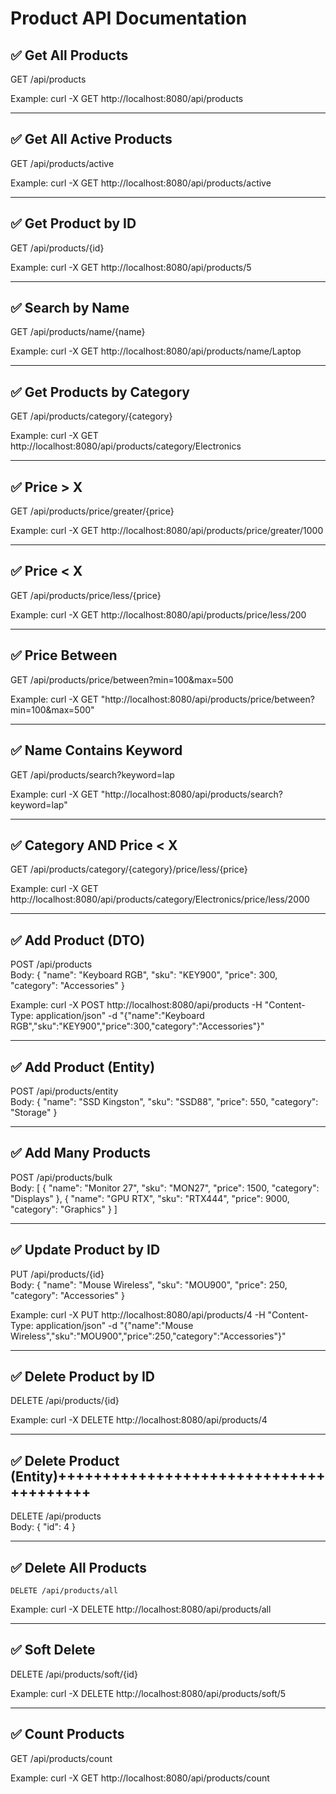 # Product API Documentation

## ✅ Get All Products
GET /api/products

Example:
curl -X GET http://localhost:8080/api/products

---

## ✅ Get All Active Products
GET /api/products/active

Example:
curl -X GET http://localhost:8080/api/products/active

---

## ✅ Get Product by ID
GET /api/products/{id}

Example:
curl -X GET http://localhost:8080/api/products/5

---

## ✅ Search by Name
GET /api/products/name/{name}

Example:
curl -X GET http://localhost:8080/api/products/name/Laptop

---

## ✅ Get Products by Category
GET /api/products/category/{category}

Example:
curl -X GET http://localhost:8080/api/products/category/Electronics

---

## ✅ Price > X
GET /api/products/price/greater/{price}

Example:
curl -X GET http://localhost:8080/api/products/price/greater/1000

---

## ✅ Price < X
GET /api/products/price/less/{price}

Example:
curl -X GET http://localhost:8080/api/products/price/less/200

---

## ✅ Price Between
GET /api/products/price/between?min=100&max=500

Example:
curl -X GET "http://localhost:8080/api/products/price/between?min=100&max=500"

---

## ✅ Name Contains Keyword
GET /api/products/search?keyword=lap

Example:
curl -X GET "http://localhost:8080/api/products/search?keyword=lap"

---

## ✅ Category AND Price < X
GET /api/products/category/{category}/price/less/{price}

Example:
curl -X GET http://localhost:8080/api/products/category/Electronics/price/less/2000

---

## ✅ Add Product (DTO)
POST /api/products  
Body:
{
"name": "Keyboard RGB",
"sku": "KEY900",
"price": 300,
"category": "Accessories"
}

Example:
curl -X POST http://localhost:8080/api/products -H "Content-Type: application/json" -d "{\"name\":\"Keyboard RGB\",\"sku\":\"KEY900\",\"price\":300,\"category\":\"Accessories\"}"

---

## ✅ Add Product (Entity)
POST /api/products/entity  
Body:
{
"name": "SSD Kingston",
"sku": "SSD88",
"price": 550,
"category": "Storage"
}

---

## ✅ Add Many Products
POST /api/products/bulk  
Body:
[
{
"name": "Monitor 27",
"sku": "MON27",
"price": 1500,
"category": "Displays"
},
{
"name": "GPU RTX",
"sku": "RTX444",
"price": 9000,
"category": "Graphics"
}
]

---

## ✅ Update Product by ID
PUT /api/products/{id}  
Body:
    {
    "name": "Mouse Wireless",
    "sku": "MOU900",
    "price": 250,
    "category": "Accessories"
    }

Example:
curl -X PUT http://localhost:8080/api/products/4 -H "Content-Type: application/json" -d "{\"name\":\"Mouse Wireless\",\"sku\":\"MOU900\",\"price\":250,\"category\":\"Accessories\"}"

---

## ✅ Delete Product by ID
DELETE /api/products/{id}

Example:
curl -X DELETE http://localhost:8080/api/products/4

---

## ✅ Delete Product (Entity)+++++++++++++++++++++++++++++++++++++++
DELETE /api/products  
Body:
{
"id": 4
}

---

## ✅ Delete All Products
    DELETE /api/products/all

Example:
curl -X DELETE http://localhost:8080/api/products/all

---

## ✅ Soft Delete
DELETE /api/products/soft/{id}

Example:
curl -X DELETE http://localhost:8080/api/products/soft/5

---

## ✅ Count Products
GET /api/products/count

Example:
curl -X GET http://localhost:8080/api/products/count
